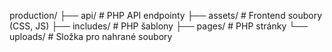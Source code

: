 production/
  ├── api/          # PHP API endpointy
  ├── assets/       # Frontend soubory (CSS, JS)
  ├── includes/     # PHP šablony
  ├── pages/        # PHP stránky
  └── uploads/      # Složka pro nahrané soubory